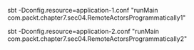 sbt -Dconfig.resource=application-1.conf "runMain com.packt.chapter7.sec04.RemoteActorsProgrammatically1"

sbt -Dconfig.resource=application-2.conf "runMain com.packt.chapter7.sec04.RemoteActorsProgrammatically2"